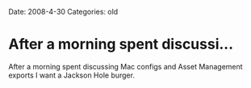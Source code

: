 Date: 2008-4-30
Categories: old

# After a morning spent discussi...

After a morning spent discussing Mac configs and Asset Management exports I want a Jackson Hole burger.
